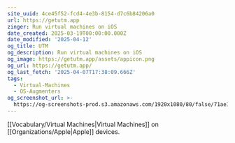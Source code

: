 ```yaml
---
site_uuid: 4ce45f52-fcd4-4e3b-8154-d7c6b84206a0
url: https://getutm.app
zinger: Run virtual machines on iOS
date_created: 2025-03-19T00:00:00.000Z
date_modified: '2025-04-12'
og_title: UTM
og_description: Run virtual machines on iOS
og_image: https://getutm.app/assets/appicon.png
og_url: https://getutm.app/
og_last_fetch: '2025-04-07T17:38:09.666Z'
tags:
  - Virtual-Machines
  - OS-Augmenters
og_screenshot_url: >-
  https://og-screenshots-prod.s3.amazonaws.com/1920x1080/80/false/71ae17ae4c17419f58e6f9a50bed76e6eb126b9d2c2b15a985c2fcc837d758ef.jpeg
---
```































[[Vocabulary/Virtual Machines|Virtual Machines]] on [[Organizations/Apple|Apple]] devices.